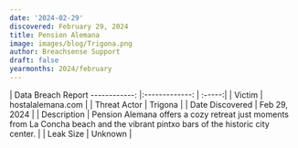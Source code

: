```yaml
---
date: '2024-02-29'
discovered: February 29, 2024
title: Pension Alemana
image: images/blog/Trigona.png
author: Breachsense Support
draft: false
yearmonths: 2024/february
---
```



| Data Breach Report
------------:     |:-------------:    | :-----:|
| Victim      | hostalalemana.com      | 
| Threat Actor      | Trigona      | 
| Date Discovered      | Feb 29, 2024      | 
| Description      | Pension Alemana offers a cozy retreat just moments from La Concha beach and the vibrant pintxo bars of the historic city center.      | 
| Leak Size      | Unknown      | 

